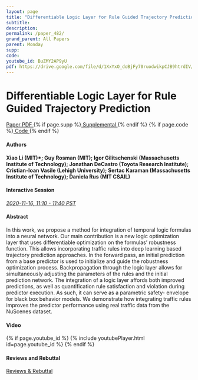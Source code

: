 ```yaml
---
layout: page
title: "Differentiable Logic Layer for Rule Guided Trajectory Prediction"
subtitle: 
description:
permalink: /paper_482/
grand_parent: All Papers
parent: Monday
supp: 
code: 
youtube_id: BuZMY2AP9yU
pdf: https://drive.google.com/file/d/1XxYxO_doBjFy70ruodwikpCJB9htrdIV/view
---
```


# Differentiable Logic Layer for Rule Guided Trajectory Prediction

<a href="https://drive.google.com/file/d/1XxYxO_doBjFy70ruodwikpCJB9htrdIV/view" target="_blank" rel="noopener noreferrer" class="btn btn-blue"><i class="fa fa-file-text-o" aria-hidden="true"></i> Paper PDF </a> {% if page.supp %}<a href="" target="_blank" rel="noopener noreferrer" class="btn btn-green"><i class="fa fa-file-text-o" aria-hidden="true"></i> Supplemental </a>{% endif %} {% if page.code %}<a href="" target="_blank" rel="noopener noreferrer" class="btn"><i class="fa fa-github" aria-hidden="true"></i> Code </a>{% endif %} 

#### Authors
**Xiao Li (MIT)*; Guy Rosman (MIT); Igor Gilitschenski (Massachusetts Institute of Technology); Jonathan DeCastro (Toyota Research Institute); Cristian-Ioan Vasile (Lehigh University); Sertac Karaman (Massachusetts Institute of Technology); Daniela  Rus (MIT CSAIL)**

#### Interactive Session
<a href="https://pheedloop.com/corl2020/virtual/?page=sessions&section=SESPCYRTIQFL5FZ8Z" target="_blank" rel="noopener noreferrer"><em>2020-11-16, 11:10 - 11:40 PST </em></a>

#### Abstract
In this work, we propose a method for integration of temporal logic formulas into a neural network. Our main contribution is a new logic optimization layer that uses differentiable optimization on the formulas’ robustness function. This allows incorporating traffic rules into deep learning based trajectory prediction approaches. In the forward pass, an initial prediction from a base predictor is used to initialize and guide the robustness optimization process. Backpropagation through the logic layer allows for simultaneously adjusting the parameters of the rules and the initial prediction network. The integration of a logic layer affords both improved predictions, as well as quantification rule satisfaction and violation during predictor execution. As such, it can serve as a parametric safety- envelope for black box behavior models. We demonstrate how integrating traffic rules improves the predictor performance using real traffic data from the NuScenes dataset.

#### Video
{% if page.youtube_id %}
{% include youtubePlayer.html id=page.youtube_id %}
{% endif %}

#### Reviews and Rebuttal
<a href="https://drive.google.com/file/d/1pmZ4_XwamYl8X83rtT3Vl8qTKi0-7Ld4/view" target="_blank" rel="noopener noreferrer" class="btn btn-purple"><i class="fa fa-pencil-square-o" aria-hidden="true"></i> Reviews & Rebuttal </a>

